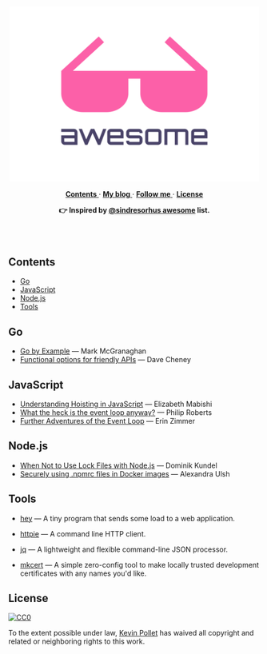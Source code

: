 <p align="center">
  <img width="500" src="./logo.svg" alt="Awesome">
</p>

<p align="center">
  <a href="#contents-">
    <b>Contents</b>
  </a>
  &middot;
  <a href="https://kevinpollet.dev" target="_blank">
    <b>My blog</b>
  </a>
  &middot;
  <a href="https://twitter.com/kevinpollet" target="_blank">
    <b>Follow me</b>
  </a>
  &middot;
  <a href="#license-">
    <b>License</b>
  </a>
</p>

<p align="center">
  <b>👉 Inspired by <a href="https://github.com/sindresorhus/awesome" target="_blank">@sindresorhus awesome</a> list.</b>
</p>

<br/>
<br/>

## Contents <!-- omit in toc -->

- [Go](#go)
- [JavaScript](#javascript)
- [Node.js](#nodejs)
- [Tools](#tools)

## Go

- [Go by Example](https://gobyexample.com/) — Mark McGranaghan
- [Functional options for friendly APIs](https://dave.cheney.net/2014/10/17/functional-options-for-friendly-apis) — Dave Cheney

## JavaScript

- [Understanding Hoisting in JavaScript](https://scotch.io/tutorials/understanding-hoisting-in-javascript) — Elizabeth Mabishi
- [What the heck is the event loop anyway?](https://www.youtube.com/watch?v=8aGhZQkoFbQ) — Philip Roberts
- [Further Adventures of the Event Loop](https://www.youtube.com/watch?v=u1kqx6AenYw) — Erin Zimmer

## Node.js

- [When Not to Use Lock Files with Node.js](https://www.twilio.com/blog/lockfiles-nodejs) — Dominik Kundel
- [Securely using .npmrc files in Docker images](https://www.alexandraulsh.com/2018/06/25/docker-npmrc-security/) — Alexandra Ulsh

## Tools

- [hey](https://github.com/rakyll/hey#readme) — A tiny program that sends some load to a web application.

- [httpie](https://github.com/jakubroztocil/httpie#readme) — A command line HTTP client.

- [jq](https://github.com/stedolan/jq#readme) — A lightweight and flexible command-line JSON processor.

- [mkcert](https://mkcert.dev) — A simple zero-config tool to make locally trusted development certificates with any names you'd like.

## License <!-- omit in toc -->

[![CC0](http://mirrors.creativecommons.org/presskit/buttons/88x31/svg/cc-zero.svg)](https://creativecommons.org/publicdomain/zero/1.0/)

To the extent possible under law, [Kevin Pollet](https://kevinpollet.dev) has waived all copyright and related or neighboring rights to this work.
